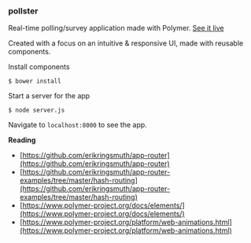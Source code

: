 ### pollster

Real-time polling/survey application made with Polymer. [See it live](http://tgolson.com/pollster/)

Created with a focus on an intuitive & responsive UI, made with reusable components.

Install components

```
$ bower install
```

Start a server for the app

```
$ node server.js
```

Navigate to `localhost:8000` to see the app.

**Reading**
* [https://github.com/erikringsmuth/app-router](https://github.com/erikringsmuth/app-router)
* [https://github.com/erikringsmuth/app-router-examples/tree/master/hash-routing](https://github.com/erikringsmuth/app-router-examples/tree/master/hash-routing)
* [https://www.polymer-project.org/docs/elements/](https://www.polymer-project.org/docs/elements/)
* [https://www.polymer-project.org/platform/web-animations.html](https://www.polymer-project.org/platform/web-animations.html)
